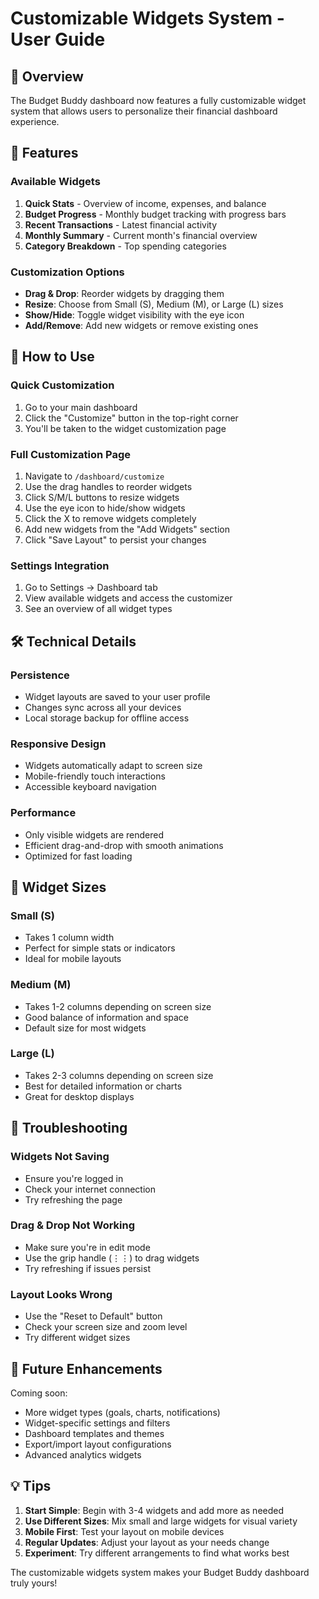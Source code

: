 # Customizable Widgets System - User Guide

## 🎯 Overview
The Budget Buddy dashboard now features a fully customizable widget system that allows users to personalize their financial dashboard experience.

## 🚀 Features

### **Available Widgets**
1. **Quick Stats** - Overview of income, expenses, and balance
2. **Budget Progress** - Monthly budget tracking with progress bars
3. **Recent Transactions** - Latest financial activity
4. **Monthly Summary** - Current month's financial overview
5. **Category Breakdown** - Top spending categories

### **Customization Options**
- **Drag & Drop**: Reorder widgets by dragging them
- **Resize**: Choose from Small (S), Medium (M), or Large (L) sizes
- **Show/Hide**: Toggle widget visibility with the eye icon
- **Add/Remove**: Add new widgets or remove existing ones

## 📱 How to Use

### **Quick Customization**
1. Go to your main dashboard
2. Click the "Customize" button in the top-right corner
3. You'll be taken to the widget customization page

### **Full Customization Page**
1. Navigate to `/dashboard/customize`
2. Use the drag handles to reorder widgets
3. Click S/M/L buttons to resize widgets
4. Use the eye icon to hide/show widgets
5. Click the X to remove widgets completely
6. Add new widgets from the "Add Widgets" section
7. Click "Save Layout" to persist your changes

### **Settings Integration**
1. Go to Settings → Dashboard tab
2. View available widgets and access the customizer
3. See an overview of all widget types

## 🛠 Technical Details

### **Persistence**
- Widget layouts are saved to your user profile
- Changes sync across all your devices
- Local storage backup for offline access

### **Responsive Design**
- Widgets automatically adapt to screen size
- Mobile-friendly touch interactions
- Accessible keyboard navigation

### **Performance**
- Only visible widgets are rendered
- Efficient drag-and-drop with smooth animations
- Optimized for fast loading

## 🎨 Widget Sizes

### **Small (S)**
- Takes 1 column width
- Perfect for simple stats or indicators
- Ideal for mobile layouts

### **Medium (M)**
- Takes 1-2 columns depending on screen size
- Good balance of information and space
- Default size for most widgets

### **Large (L)**
- Takes 2-3 columns depending on screen size
- Best for detailed information or charts
- Great for desktop displays

## 🔧 Troubleshooting

### **Widgets Not Saving**
- Ensure you're logged in
- Check your internet connection
- Try refreshing the page

### **Drag & Drop Not Working**
- Make sure you're in edit mode
- Use the grip handle (⋮⋮) to drag widgets
- Try refreshing if issues persist

### **Layout Looks Wrong**
- Use the "Reset to Default" button
- Check your screen size and zoom level
- Try different widget sizes

## 🚀 Future Enhancements

Coming soon:
- More widget types (goals, charts, notifications)
- Widget-specific settings and filters
- Dashboard templates and themes
- Export/import layout configurations
- Advanced analytics widgets

## 💡 Tips

1. **Start Simple**: Begin with 3-4 widgets and add more as needed
2. **Use Different Sizes**: Mix small and large widgets for visual variety
3. **Mobile First**: Test your layout on mobile devices
4. **Regular Updates**: Adjust your layout as your needs change
5. **Experiment**: Try different arrangements to find what works best

The customizable widgets system makes your Budget Buddy dashboard truly yours!